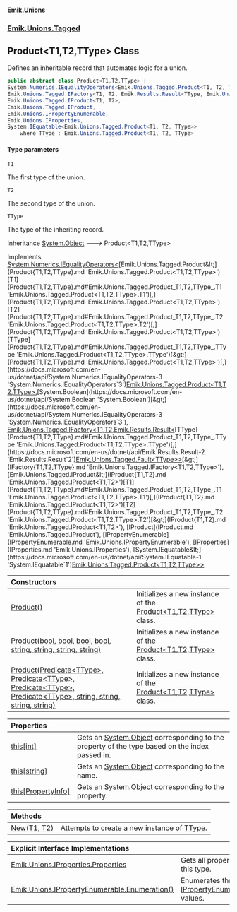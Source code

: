 #### [Emik.Unions](index.md 'index')
### [Emik.Unions.Tagged](Emik.Unions.Tagged.md 'Emik.Unions.Tagged')

## Product<T1,T2,TType> Class

Defines an inheritable record that automates logic for a union.

```csharp
public abstract class Product<T1,T2,TType> :
System.Numerics.IEqualityOperators<Emik.Unions.Tagged.Product<T1, T2, TType>, Emik.Unions.Tagged.Product<T1, T2, TType>, bool>,
Emik.Unions.Tagged.IFactory<T1, T2, Emik.Results.Result<TType, Emik.Unions.Tagged.Fault<TType>>>,
Emik.Unions.Tagged.IProduct<T1, T2>,
Emik.Unions.Tagged.IProduct,
Emik.Unions.IPropertyEnumerable,
Emik.Unions.IProperties,
System.IEquatable<Emik.Unions.Tagged.Product<T1, T2, TType>>
    where TType : Emik.Unions.Tagged.Product<T1, T2, TType>
```
#### Type parameters

<a name='Emik.Unions.Tagged.Product_T1,T2,TType_.T1'></a>

`T1`

The first type of the union.

<a name='Emik.Unions.Tagged.Product_T1,T2,TType_.T2'></a>

`T2`

The second type of the union.

<a name='Emik.Unions.Tagged.Product_T1,T2,TType_.TType'></a>

`TType`

The type of the inheriting record.

Inheritance [System.Object](https://docs.microsoft.com/en-us/dotnet/api/System.Object 'System.Object') &#129106; Product<T1,T2,TType>

Implements [System.Numerics.IEqualityOperators&lt;](https://docs.microsoft.com/en-us/dotnet/api/System.Numerics.IEqualityOperators-3 'System.Numerics.IEqualityOperators`3')[Emik.Unions.Tagged.Product&lt;](Product{T1,T2,TType}.md 'Emik.Unions.Tagged.Product<T1,T2,TType>')[T1](Product{T1,T2,TType}.md#Emik.Unions.Tagged.Product_T1,T2,TType_.T1 'Emik.Unions.Tagged.Product<T1,T2,TType>.T1')[,](Product{T1,T2,TType}.md 'Emik.Unions.Tagged.Product<T1,T2,TType>')[T2](Product{T1,T2,TType}.md#Emik.Unions.Tagged.Product_T1,T2,TType_.T2 'Emik.Unions.Tagged.Product<T1,T2,TType>.T2')[,](Product{T1,T2,TType}.md 'Emik.Unions.Tagged.Product<T1,T2,TType>')[TType](Product{T1,T2,TType}.md#Emik.Unions.Tagged.Product_T1,T2,TType_.TType 'Emik.Unions.Tagged.Product<T1,T2,TType>.TType')[&gt;](Product{T1,T2,TType}.md 'Emik.Unions.Tagged.Product<T1,T2,TType>')[,](https://docs.microsoft.com/en-us/dotnet/api/System.Numerics.IEqualityOperators-3 'System.Numerics.IEqualityOperators`3')[Emik.Unions.Tagged.Product&lt;](Product{T1,T2,TType}.md 'Emik.Unions.Tagged.Product<T1,T2,TType>')[T1](Product{T1,T2,TType}.md#Emik.Unions.Tagged.Product_T1,T2,TType_.T1 'Emik.Unions.Tagged.Product<T1,T2,TType>.T1')[,](Product{T1,T2,TType}.md 'Emik.Unions.Tagged.Product<T1,T2,TType>')[T2](Product{T1,T2,TType}.md#Emik.Unions.Tagged.Product_T1,T2,TType_.T2 'Emik.Unions.Tagged.Product<T1,T2,TType>.T2')[,](Product{T1,T2,TType}.md 'Emik.Unions.Tagged.Product<T1,T2,TType>')[TType](Product{T1,T2,TType}.md#Emik.Unions.Tagged.Product_T1,T2,TType_.TType 'Emik.Unions.Tagged.Product<T1,T2,TType>.TType')[&gt;](Product{T1,T2,TType}.md 'Emik.Unions.Tagged.Product<T1,T2,TType>')[,](https://docs.microsoft.com/en-us/dotnet/api/System.Numerics.IEqualityOperators-3 'System.Numerics.IEqualityOperators`3')[System.Boolean](https://docs.microsoft.com/en-us/dotnet/api/System.Boolean 'System.Boolean')[&gt;](https://docs.microsoft.com/en-us/dotnet/api/System.Numerics.IEqualityOperators-3 'System.Numerics.IEqualityOperators`3'), [Emik.Unions.Tagged.IFactory&lt;](IFactory{T1,T2,TType}.md 'Emik.Unions.Tagged.IFactory<T1,T2,TType>')[T1](Product{T1,T2,TType}.md#Emik.Unions.Tagged.Product_T1,T2,TType_.T1 'Emik.Unions.Tagged.Product<T1,T2,TType>.T1')[,](IFactory{T1,T2,TType}.md 'Emik.Unions.Tagged.IFactory<T1,T2,TType>')[T2](Product{T1,T2,TType}.md#Emik.Unions.Tagged.Product_T1,T2,TType_.T2 'Emik.Unions.Tagged.Product<T1,T2,TType>.T2')[,](IFactory{T1,T2,TType}.md 'Emik.Unions.Tagged.IFactory<T1,T2,TType>')[Emik.Results.Result&lt;](https://docs.microsoft.com/en-us/dotnet/api/Emik.Results.Result-2 'Emik.Results.Result`2')[TType](Product{T1,T2,TType}.md#Emik.Unions.Tagged.Product_T1,T2,TType_.TType 'Emik.Unions.Tagged.Product<T1,T2,TType>.TType')[,](https://docs.microsoft.com/en-us/dotnet/api/Emik.Results.Result-2 'Emik.Results.Result`2')[Emik.Unions.Tagged.Fault&lt;](Fault{T}.md 'Emik.Unions.Tagged.Fault<T>')[TType](Product{T1,T2,TType}.md#Emik.Unions.Tagged.Product_T1,T2,TType_.TType 'Emik.Unions.Tagged.Product<T1,T2,TType>.TType')[&gt;](Fault{T}.md 'Emik.Unions.Tagged.Fault<T>')[&gt;](https://docs.microsoft.com/en-us/dotnet/api/Emik.Results.Result-2 'Emik.Results.Result`2')[&gt;](IFactory{T1,T2,TType}.md 'Emik.Unions.Tagged.IFactory<T1,T2,TType>'), [Emik.Unions.Tagged.IProduct&lt;](IProduct{T1,T2}.md 'Emik.Unions.Tagged.IProduct<T1,T2>')[T1](Product{T1,T2,TType}.md#Emik.Unions.Tagged.Product_T1,T2,TType_.T1 'Emik.Unions.Tagged.Product<T1,T2,TType>.T1')[,](IProduct{T1,T2}.md 'Emik.Unions.Tagged.IProduct<T1,T2>')[T2](Product{T1,T2,TType}.md#Emik.Unions.Tagged.Product_T1,T2,TType_.T2 'Emik.Unions.Tagged.Product<T1,T2,TType>.T2')[&gt;](IProduct{T1,T2}.md 'Emik.Unions.Tagged.IProduct<T1,T2>'), [IProduct](IProduct.md 'Emik.Unions.Tagged.IProduct'), [IPropertyEnumerable](IPropertyEnumerable.md 'Emik.Unions.IPropertyEnumerable'), [IProperties](IProperties.md 'Emik.Unions.IProperties'), [System.IEquatable&lt;](https://docs.microsoft.com/en-us/dotnet/api/System.IEquatable-1 'System.IEquatable`1')[Emik.Unions.Tagged.Product&lt;](Product{T1,T2,TType}.md 'Emik.Unions.Tagged.Product<T1,T2,TType>')[T1](Product{T1,T2,TType}.md#Emik.Unions.Tagged.Product_T1,T2,TType_.T1 'Emik.Unions.Tagged.Product<T1,T2,TType>.T1')[,](Product{T1,T2,TType}.md 'Emik.Unions.Tagged.Product<T1,T2,TType>')[T2](Product{T1,T2,TType}.md#Emik.Unions.Tagged.Product_T1,T2,TType_.T2 'Emik.Unions.Tagged.Product<T1,T2,TType>.T2')[,](Product{T1,T2,TType}.md 'Emik.Unions.Tagged.Product<T1,T2,TType>')[TType](Product{T1,T2,TType}.md#Emik.Unions.Tagged.Product_T1,T2,TType_.TType 'Emik.Unions.Tagged.Product<T1,T2,TType>.TType')[&gt;](Product{T1,T2,TType}.md 'Emik.Unions.Tagged.Product<T1,T2,TType>')[&gt;](https://docs.microsoft.com/en-us/dotnet/api/System.IEquatable-1 'System.IEquatable`1')

| Constructors | |
| :--- | :--- |
| [Product()](Product{T1,T2,TType}..ctor.md 'Emik.Unions.Tagged.Product<T1,T2,TType>.Product()') | Initializes a new instance of the [Product&lt;T1,T2,TType&gt;](Product{T1,T2,TType}.md 'Emik.Unions.Tagged.Product<T1,T2,TType>') class. |
| [Product(bool, bool, bool, bool, string, string, string, string)](Product{T1,T2,TType}..ctor(Boolean,Boolean,Boolean,Boolean,String,String,String,String).md 'Emik.Unions.Tagged.Product<T1,T2,TType>.Product(bool, bool, bool, bool, string, string, string, string)') | Initializes a new instance of the [Product&lt;T1,T2,TType&gt;](Product{T1,T2,TType}.md 'Emik.Unions.Tagged.Product<T1,T2,TType>') class. |
| [Product(Predicate&lt;TType&gt;, Predicate&lt;TType&gt;, Predicate&lt;TType&gt;, Predicate&lt;TType&gt;, string, string, string, string)](Product{T1,T2,TType}..ctor(Predicate{TType},Predicate{TType},Predicate{TType},Predicate{TType},String,String,String,String).md 'Emik.Unions.Tagged.Product<T1,T2,TType>.Product(System.Predicate<TType>, System.Predicate<TType>, System.Predicate<TType>, System.Predicate<TType>, string, string, string, string)') | Initializes a new instance of the [Product&lt;T1,T2,TType&gt;](Product{T1,T2,TType}.md 'Emik.Unions.Tagged.Product<T1,T2,TType>') class. |

| Properties | |
| :--- | :--- |
| [this[int]](Product{T1,T2,TType}.Item(Int32).md 'Emik.Unions.Tagged.Product<T1,T2,TType>.this[int]') | Gets an [System.Object](https://docs.microsoft.com/en-us/dotnet/api/System.Object 'System.Object') corresponding to the property of the type based on the index passed in. |
| [this[string]](Product{T1,T2,TType}.Item(String).md 'Emik.Unions.Tagged.Product<T1,T2,TType>.this[string]') | Gets an [System.Object](https://docs.microsoft.com/en-us/dotnet/api/System.Object 'System.Object') corresponding to the name. |
| [this[PropertyInfo]](Product{T1,T2,TType}.Item(PropertyInfo).md 'Emik.Unions.Tagged.Product<T1,T2,TType>.this[System.Reflection.PropertyInfo]') | Gets an [System.Object](https://docs.microsoft.com/en-us/dotnet/api/System.Object 'System.Object') corresponding to the property. |

| Methods | |
| :--- | :--- |
| [New(T1, T2)](Product{T1,T2,TType}.New(T1,T2).md 'Emik.Unions.Tagged.Product<T1,T2,TType>.New(T1, T2)') | Attempts to create a new instance of [TType](Product{T1,T2,TType}.md#Emik.Unions.Tagged.Product_T1,T2,TType_.TType 'Emik.Unions.Tagged.Product<T1,T2,TType>.TType'). |

| Explicit Interface Implementations | |
| :--- | :--- |
| [Emik.Unions.IProperties.Properties](Product{T1,T2,TType}.Emik.Unions.IProperties.Properties.md 'Emik.Unions.Tagged.Product<T1,T2,TType>.Emik.Unions.IProperties.Properties') | Gets all properties of this type. |
| [Emik.Unions.IPropertyEnumerable.Enumeration()](Product{T1,T2,TType}.Emik.Unions.IPropertyEnumerable.Enumeration.md 'Emik.Unions.Tagged.Product<T1,T2,TType>.Emik.Unions.IPropertyEnumerable.Enumeration()') | Enumerates through a [IPropertyEnumerable](IPropertyEnumerable.md 'Emik.Unions.IPropertyEnumerable')'s values. |
